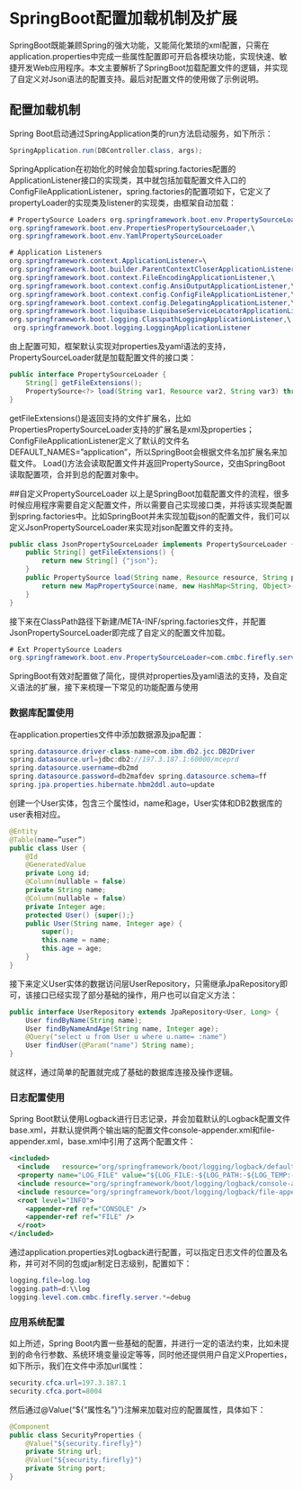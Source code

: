 # SpringBoot配置加载机制及扩展

SpringBoot既能兼顾Spring的强大功能，又能简化繁琐的xml配置，只需在application.properties中完成一些属性配置即可开启各模块功能，实现快速、敏捷开发Web应用程序。本文主要解析了SpringBoot加载配置文件的逻辑，并实现了自定义对Json语法的配置支持。最后对配置文件的使用做了示例说明。

## 配置加载机制
Spring Boot启动通过SpringApplication类的run方法启动服务，如下所示：
``` java
SpringApplication.run(DBController.class, args);
```

SpringApplication在初始化的时候会加载spring.factories配置的ApplicationListener接口的实现类，其中就包括加载配置文件入口的ConfigFileApplicationListener，spring.factories的配置项如下，它定义了propertyLoader的实现类及listener的实现类，由框架自动加载：
``` java
# PropertySource Loaders org.springframework.boot.env.PropertySourceLoader=\ 
org.springframework.boot.env.PropertiesPropertySourceLoader,\ 
org.springframework.boot.env.YamlPropertySourceLoader  

# Application Listeners 
org.springframework.context.ApplicationListener=\ 
org.springframework.boot.builder.ParentContextCloserApplicationListener,\ 
org.springframework.boot.context.FileEncodingApplicationListener,\ 
org.springframework.boot.context.config.AnsiOutputApplicationListener,\ 
org.springframework.boot.context.config.ConfigFileApplicationListener,\ 
org.springframework.boot.context.config.DelegatingApplicationListener,\ 
org.springframework.boot.liquibase.LiquibaseServiceLocatorApplicationListener,\ 
org.springframework.boot.logging.ClasspathLoggingApplicationListener,\
 org.springframework.boot.logging.LoggingApplicationListener
```

由上配置可知，框架默认实现对properties及yaml语法的支持，PropertySourceLoader就是加载配置文件的接口类：
``` java
public interface PropertySourceLoader {     
    String[] getFileExtensions();     
    PropertySource<?> load(String var1, Resource var2, String var3) throws IOException; 
}
```

getFileExtensions()是返回支持的文件扩展名，比如PropertiesPropertySourceLoader支持的扩展名是xml及properties；
ConfigFileApplicationListener定义了默认的文件名DEFAULT_NAMES=”application”，所以SpringBoot会根据文件名加扩展名来加载文件。
Load()方法会读取配置文件并返回PropertySource，交由SpringBoot读取配置项，合并到总的配置对象中。

##自定义PropertySourceLoader
以上是SpringBoot加载配置文件的流程，很多时候应用程序需要自定义配置文件，所以需要自己实现接口类，并将该实现类配置到spring.factories中。比如SpringBoot并未实现加载json的配置文件，我们可以定义JsonPropertySourceLoader来实现对json配置文件的支持。
``` java
public class JsonPropertySourceLoader implements PropertySourceLoader { 
    public String[] getFileExtensions() { 
        return new String[] {"json"};     
    }     
    public PropertySource load(String name, Resource resource, String profile) {         
        return new MapPropertySource(name, new HashMap<String, Object>())     
    }
}
```

接下来在ClassPath路径下新建/META-INF/spring.factories文件，并配置JsonPropertySourceLoader即完成了自定义的配置文件加载。
``` java
# Ext PropertySource Loaders 
org.springframework.boot.env.PropertySourceLoader=com.cmbc.firefly.server.properties.JsonPropertySourceLoader
```

SpringBoot有效对配置做了简化，提供对properties及yaml语法的支持，及自定义语法的扩展，接下来梳理一下常见的功能配置与使用
### 数据库配置使用
在application.properties文件中添加数据源及jpa配置：
``` java
spring.datasource.driver-class-name=com.ibm.db2.jcc.DB2Driver 
spring.datasource.url=jdbc:db2://197.3.187.1:60000/mceprd 
spring.datasource.username=db2md 
spring.datasource.password=db2mafdev spring.datasource.schema=ff  
spring.jpa.properties.hibernate.hbm2ddl.auto=update
```

创建一个User实体，包含三个属性id，name和age，User实体和DB2数据库的user表相对应。
``` java
@Entity
@Table(name=”user”) 
public class User {     
    @Id     
    @GeneratedValue     
    private Long id;      
    @Column(nullable = false)     
    private String name;      
    @Column(nullable = false)     
    private Integer age;      
    protected User() {super();}     
    public User(String name, Integer age) {         
        super();         
        this.name = name;         
        this.age = age;     
    }
}
```

接下来定义User实体的数据访问层UserRepository，只需继承JpaRepository即可，该接口已经实现了部分基础的操作，用户也可以自定义方法：
``` java
public interface UserRepository extends JpaRepository<User, Long> {     
    User findByName(String name);     
    User findByNameAndAge(String name, Integer age);
    @Query("select u from User u where u.name= :name")     
    User findUser(@Param("name") String name); 
}
```
就这样，通过简单的配置就完成了基础的数据库连接及操作逻辑。

### 日志配置使用
Spring Boot默认使用Logback进行日志记录，并会加载默认的Logback配置文件base.xml，并默认提供两个输出端的配置文件console-appender.xml和file-appender.xml，base.xml中引用了这两个配置文件：
``` xml
<included>    
  <include   resource="org/springframework/boot/logging/logback/defaults.xml" />    
  <property name="LOG_FILE" value="${LOG_FILE:-${LOG_PATH:-${LOG_TEMP:-${java.io.tmpdir:-/tmp}}/}spring.log}"/>    
  <include resource="org/springframework/boot/logging/logback/console-appender.xml" />    
  <include resource="org/springframework/boot/logging/logback/file-appender.xml" />    
  <root level="INFO">       
    <appender-ref ref="CONSOLE" />       
    <appender-ref ref="FILE" />    
  </root>
</included>
```
通过application.properties对Logback进行配置，可以指定日志文件的位置及名称，并可对不同的包或jar制定日志级别，配置如下：
``` java
logging.file=log.log
logging.path=d:\\log
logging.level.com.cmbc.firefly.server.*=debug
```

### 应用系统配置
如上所述，Spring Boot内置一些基础的配置，并进行一定的语法约束，比如未提到的命令行参数、系统环境变量设定等等，同时他还提供用户自定义Properties，如下所示，我们在文件中添加url属性：
``` java
security.cfca.url=197.3.187.1 
security.cfca.port=8004
```
然后通过@Value(“${“属性名”}”)注解来加载对应的配置属性，具体如下：
``` java
@Component
public class SecurityProperties {     
    @Value("${security.firefly}")     
    private String url;          
    @Value("${security.firefly}")     
    private String port; 
}
```
